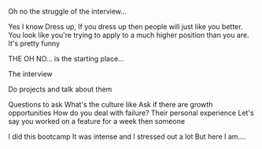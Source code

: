 Oh no the struggle of the interview...

Yes I know Dress up, If you dress up then people will just like you better. You look like you're trying to apply to a much higher position than you are. It's pretty funny

THE OH NO... is the starting place...

The interview

Do projects and talk about them

Questions to ask
What's the culture like
Ask if there are growth opportunities
How do you deal with failure?
Their personal experience
    Let's say you worked on a feature for a week then someone 

I did this bootcamp
It was intense and I stressed out a lot
But here I am....